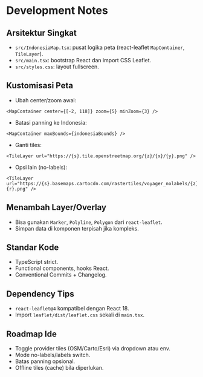 # Development Notes

## Arsitektur Singkat
- `src/IndonesiaMap.tsx`: pusat logika peta (react-leaflet `MapContainer`, `TileLayer`).
- `src/main.tsx`: bootstrap React dan import CSS Leaflet.
- `src/styles.css`: layout fullscreen.

## Kustomisasi Peta
- Ubah center/zoom awal:
```tsx
<MapContainer center={[-2, 118]} zoom={5} minZoom={3} />
```
- Batasi panning ke Indonesia:
```tsx
<MapContainer maxBounds={indonesiaBounds} />
```
- Ganti tiles:
```tsx
<TileLayer url="https://{s}.tile.openstreetmap.org/{z}/{x}/{y}.png" />
```
- Opsi lain (no-labels):
```tsx
<TileLayer url="https://{s}.basemaps.cartocdn.com/rastertiles/voyager_nolabels/{z}/{x}/{y}{r}.png" />
```

## Menambah Layer/Overlay
- Bisa gunakan `Marker`, `Polyline`, `Polygon` dari `react-leaflet`.
- Simpan data di komponen terpisah jika kompleks.

## Standar Kode
- TypeScript strict.
- Functional components, hooks React.
- Conventional Commits + Changelog.

## Dependency Tips
- `react-leaflet@4` kompatibel dengan React 18.
- Import `leaflet/dist/leaflet.css` sekali di `main.tsx`.

## Roadmap Ide
- Toggle provider tiles (OSM/Carto/Esri) via dropdown atau env.
- Mode no-labels/labels switch.
- Batas panning opsional.
- Offline tiles (cache) bila diperlukan.
